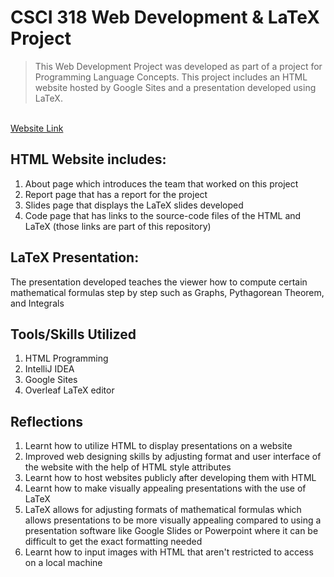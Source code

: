 # CSCI 318 Web Development & LaTeX Project
> This Web Development Project was developed as part of a project for Programming Language Concepts. This project includes an HTML website hosted by Google Sites and a 
presentation developed using LaTeX. 

<br>
<a href="https://sites.google.com/nyit.edu/csci-318-website/home?authuser=1">Website Link</a>


## HTML Website includes:
1. About page which introduces the team that worked on this project
2. Report page that has a report for the project
3. Slides page that displays the LaTeX slides developed
4. Code page that has links to the source-code files of the HTML and LaTeX (those links are part of this repository)

## LaTeX Presentation:
The presentation developed teaches the viewer how to compute certain mathematical formulas step by step such as Graphs, Pythagorean Theorem, and Integrals

## Tools/Skills Utilized
1. HTML Programming
2. IntelliJ IDEA
3. Google Sites 
4. Overleaf LaTeX editor

## Reflections
1. Learnt how to utilize HTML to display presentations on a website
2. Improved web designing skills by adjusting format and user interface of the website with the help of HTML style attributes
3. Learnt how to host websites publicly after developing them with HTML
3. Learnt how to make visually appealing presentations with the use of LaTeX
4. LaTeX allows for adjusting formats of mathematical formulas which allows presentations to be more visually appealing compared to using a presentation software like Google Slides or Powerpoint where it can be difficult to get the exact formatting needed
5. Learnt how to input images with HTML that aren't restricted to access on a local machine
